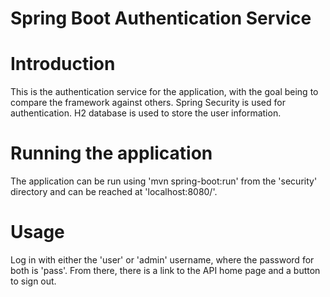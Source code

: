 # Spring Boot Authentication Service

# Introduction
This is the authentication service for the application, with the goal being to compare the framework against others.
Spring Security is used for authentication. H2 database is used to store the user information.

# Running the application

The application can be run using 'mvn spring-boot:run' from the 'security' directory and can be reached at 'localhost:8080/'.

# Usage
Log in with either the 'user' or 'admin' username, where the password for both is 'pass'. From there, there is a link to the API home page and a button to sign out.

